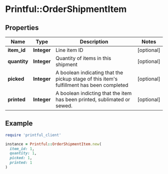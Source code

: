 # Printful::OrderShipmentItem

## Properties

| Name | Type | Description | Notes |
| ---- | ---- | ----------- | ----- |
| **item_id** | **Integer** | Line item ID | [optional] |
| **quantity** | **Integer** | Quantity of items in this shipment | [optional] |
| **picked** | **Integer** | A boolean indicating that the pickup stage of this item&#39;s fulfillment has been completed | [optional] |
| **printed** | **Integer** | A boolean indicting that the item has been printed, sublimated or sewed. | [optional] |

## Example

```ruby
require 'printful_client'

instance = Printful::OrderShipmentItem.new(
  item_id: 1,
  quantity: 1,
  picked: 1,
  printed: 1
)
```

